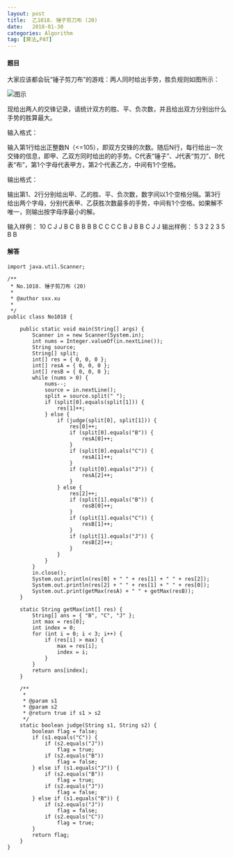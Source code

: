 ```yaml
---
layout: post
title:  乙1018. 锤子剪刀布 (20)
date:   2018-01-30
categories: Algorithm
tag: [算法,PAT]
---
```

 

#### 题目 ####

大家应该都会玩“锤子剪刀布”的游戏：两人同时给出手势，胜负规则如图所示：

![图示](/images/7r_muvaqb4myb9.jpg)

现给出两人的交锋记录，请统计双方的胜、平、负次数，并且给出双方分别出什么手势的胜算最大。

输入格式：

输入第1行给出正整数N（<=105），即双方交锋的次数。随后N行，每行给出一次交锋的信息，即甲、乙双方同时给出的的手势。C代表“锤子”、J代表“剪刀”、B代表“布”，第1个字母代表甲方，第2个代表乙方，中间有1个空格。

输出格式：

输出第1、2行分别给出甲、乙的胜、平、负次数，数字间以1个空格分隔。第3行给出两个字母，分别代表甲、乙获胜次数最多的手势，中间有1个空格。如果解不唯一，则输出按字母序最小的解。

输入样例：
	10
	C J
	J B
	C B
	B B
	B C
	C C
	C B
	J B
	B C
	J J
输出样例：
	5 3 2
	2 3 5
	B B

#### 解答 ####
	
	import java.util.Scanner;
	
	/**
	 * No.1018. 锤子剪刀布 (20)
	 * 
	 * @author sxx.xu
	 *
	 */
	public class No1018 {
	
		public static void main(String[] args) {
			Scanner in = new Scanner(System.in);
			int nums = Integer.valueOf(in.nextLine());
			String source;
			String[] split;
			int[] res = { 0, 0, 0 };
			int[] resA = { 0, 0, 0 };
			int[] resB = { 0, 0, 0 };
			while (nums > 0) {
				nums--;
				source = in.nextLine();
				split = source.split(" ");
				if (split[0].equals(split[1])) {
					res[1]++;
				} else {
					if (judge(split[0], split[1])) {
						res[0]++;
						if (split[0].equals("B")) {
							resA[0]++;
						}
						if (split[0].equals("C")) {
							resA[1]++;
						}
						if (split[0].equals("J")) {
							resA[2]++;
						}
					} else {
						res[2]++;
						if (split[1].equals("B")) {
							resB[0]++;
						}
						if (split[1].equals("C")) {
							resB[1]++;
						}
						if (split[1].equals("J")) {
							resB[2]++;
						}
					}
				}
			}
			in.close();
			System.out.println(res[0] + " " + res[1] + " " + res[2]);
			System.out.println(res[2] + " " + res[1] + " " + res[0]);
			System.out.print(getMax(resA) + " " + getMax(resB));
		}
	
		static String getMax(int[] res) {
			String[] ans = { "B", "C", "J" };
			int max = res[0];
			int index = 0;
			for (int i = 0; i < 3; i++) {
				if (res[i] > max) {
					max = res[i];
					index = i;
				}
			}
			return ans[index];
		}
	
		/**
		 * 
		 * @param s1
		 * @param s2
		 * @return true if s1 > s2
		 */
		static boolean judge(String s1, String s2) {
			boolean flag = false;
			if (s1.equals("C")) {
				if (s2.equals("J"))
					flag = true;
				if (s2.equals("B"))
					flag = false;
			} else if (s1.equals("J")) {
				if (s2.equals("B"))
					flag = true;
				if (s2.equals("J"))
					flag = false;
			} else if (s1.equals("B")) {
				if (s2.equals("J"))
					flag = false;
				if (s2.equals("C"))
					flag = true;
			}
			return flag;
		}
	}


 


